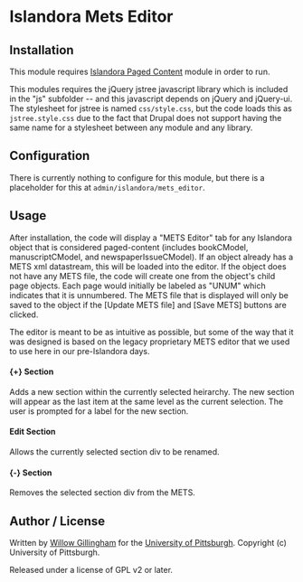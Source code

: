 Islandora Mets Editor
=============

## Installation

This module requires [Islandora Paged Content](https://github.com/Islandora/islandora_paged_content) module in order to run.

This modules requires the jQuery jstree javascript library which is included in the "js" subfolder -- and this javascript depends on jQuery and jQuery-ui. The stylesheet for jstree is named `css/style.css`, but the code loads this as `jstree.style.css` due to the fact that Drupal does not support having the same name for a stylesheet between any module and any library.

## Configuration

There is currently nothing to configure for this module, but there is a placeholder for this at `admin/islandora/mets_editor`.

## Usage

After installation, the code will display a "METS Editor" tab for any Islandora object that is considered paged-content (includes bookCModel, manuscriptCModel, and newspaperIssueCModel).  If an object already has a METS xml datastream, this will be loaded into the editor.  If the object does not have any METS file, the code will create one from the object's child page objects.  Each page would initially be labeled as "UNUM" which indicates that it is unnumbered.  The METS file that is displayed will only be saved to the object if the [Update METS file] and [Save METS] buttons are clicked.

The editor is meant to be as intuitive as possible, but some of the way that it was designed is based on the legacy proprietary METS editor that we used to use here in our pre-Islandora days.

#### {+} Section
Adds a new section within the currently selected heirarchy. The new section will appear as the last item at the same level as the current selection.  The user is prompted for a label for the new section.
#### Edit Section
Allows the currently selected section div to be renamed.
#### {-} Section
Removes the selected section div from the METS.

## Author / License

Written by [Willow Gillingham](https://github.com/bgilling) for the [University of Pittsburgh](http://www.pitt.edu).  Copyright (c) University of Pittsburgh.

Released under a license of GPL v2 or later.

